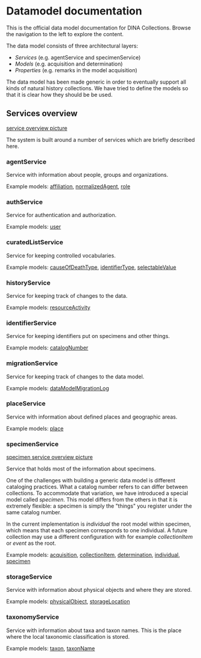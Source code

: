 # Datamodel documentation

This is the official data model documentation for DINA Collections. Browse the
navigation to the left to explore the content.

The data model consists of three architectural layers:

- _Services_ (e.g. agentService and specimenService)
- _Models_ (e.g. acquisition and determination)
- _Properties_ (e.g. remarks in the model acquisition)

The data model has been made generic in order to eventually support all kinds of
natural history collections. We have tried to define the models so that it is
clear how they should be be used.

## Services overview

[service overview picture](/images/servicesOverview.pdf)

The system is built around a number of services which are briefly described
here.

### agentService

Service with information about people, groups and organizations.

Example models: [affiliation](__DOCLINK__affiliation), [normalizedAgent](__DOCLINK__individual), [role](__DOCLINK__role)

### authService

Service for authentication and authorization.

Example models: [user](__DOCLINK__user)

### curatedListService

Service for keeping controlled vocabularies.

Example models: [causeOfDeathType](__DOCLINK__causeOfDeathType), [identifierType](__DOCLINK__identifierType), [selectableValue](__DOCLINK__selectableValues)

### historyService

Service for keeping track of changes to the data.

Example models: [resourceActivity](__DOCLINK__resourceActivity)

### identifierService

Service for keeping identifiers put on specimens and other things.

Example models: [catalogNumber](__DOCLINK__catalogNumber)

### migrationService

Service for keeping track of changes to the data model.

Example models: [dataModelMigrationLog](__DOCLINK__dataModelMigrationLog)

### placeService

Service with information about defined places and geographic areas.

Example models: [place](__DOCLINK__place)

### specimenService

[specimen service overview picture](/images/specimenServiceOverview.pdf)

Service that holds most of the information about specimens.

One of the challenges with building a generic data model is different cataloging
practices. What a catalog number refers to can differ between collections. To
accommodate that variation, we have introduced a special model called
_specimen_. This model differs from the others in that it is extremely flexible:
a specimen is simply the "things" you register under the same catalog number.

In the current implementation is _individual_ the root model within specimen,
which means that each specimen corresponds to one individual. A future
collection may use a different configuration with for example _collectionItem_
or _event_ as the root.

Example models: [acquisition](__DOCLINK__acquisition), [collectionItem](__DOCLINK__collectionItem), [determination](__DOCLINK__determination), [individual](__DOCLINK__individual), [specimen](__DOCLINK__specimen)

### storageService

Service with information about physical objects and where they are stored.

Example models: [physicalObject](__DOCLINK__physicalObject), [storageLocation](__DOCLINK__storageLocation)

### taxonomyService

Service with information about taxa and taxon names. This is the place where the
local taxonomic classification is stored.

Example models: [taxon](__DOCLINK__taxon), [taxonName](__DOCLINK__taxonName)
